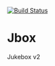 [![Build Status](https://travis-ci.org/de1mos242/Jbox.svg?branch=master)](https://travis-ci.org/de1mos242/Jbox)

Jbox
====

Jukebox v2


